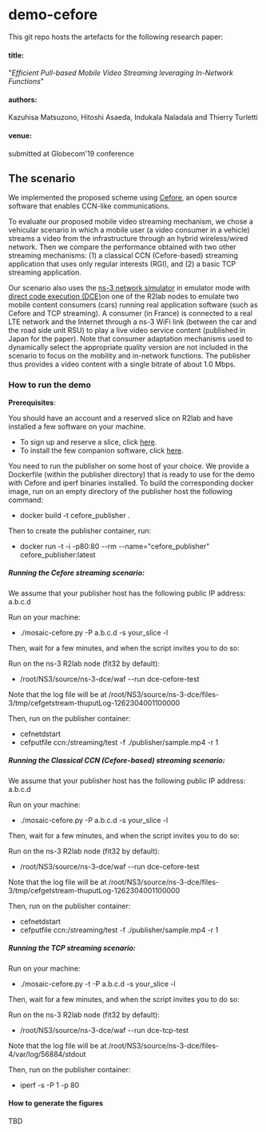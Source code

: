 # demo-cefore

This git repo hosts the artefacts for the following research paper:

#### title:

"*Efficient Pull-based Mobile Video Streaming leveraging In-Network Functions*"

#### authors:

Kazuhisa Matsuzono, Hitoshi Asaeda, Indukala Naladala and Thierry Turletti

#### venue:

submitted at Globecom'19 conference 



## The scenario
We implemented the proposed scheme using [Cefore](https://cefore.net/), an open source software  that enables CCN-like communications.

To evaluate our proposed mobile video streaming mechanism, we chose a vehicular scenario in which a mobile user (a video consumer in a vehicle) streams a video from the infrastructure through an hybrid wireless/wired network. Then we compare the performance obtained with two other streaming mechanisms: (1) a classical CCN (Cefore-based) streaming application that uses only regular interests (RGI), and (2) a basic TCP streaming application.

Our scenario also uses the [ns-3 network simulator](https://www.nsnam.org/) in emulator mode with [direct code execution (DCE)](https://www.nsnam.org/docs/dce/manual/html/index.html)on one of the R2lab nodes to emulate two mobile content consumers (cars) running real application software (such as Cefore and TCP streaming). A consumer (in France) is connected to a real LTE network and the Internet through a ns-3 WiFi link (between the car and the road side unit RSU) to play a live video service content (published in Japan for the paper).
Note that consumer adaptation mechanisms used to dynamically select the appropriate quality version are not included in the scenario to focus on the mobility and in-network functions. The publisher thus provides a video content with a single bitrate of about 1.0 Mbps.

### How to run the demo

**Prerequisites**: 

You should have an account and a reserved slice on R2lab and have installed a few software on your machine. 

* To sign up and reserve a slice, click [here](https://r2lab.inria.fr/tuto-010-registration.md).   
* To install the few companion software, click [here](https://r2lab.inria.fr/tuto-030-nepi-ng-install.md). 

You need to run the publisher on some host of your choice. We provide a Dockerfile (within the publisher directory) that is ready to use for the demo with Cefore and iperf binaries installed. To build the corresponding docker image, run on an empty directory of the publisher host the following command:

* docker build -t cefore_publisher .

Then to create the publisher container, run:

* docker run  -t -i -p80:80  --rm --name="cefore\_publisher" cefore\_publisher:latest

##### Running the Cefore streaming scenario: 

We assume that your publisher host has the following public IP address: a.b.c.d

Run on your machine:

*  ./mosaic-cefore.py -P a.b.c.d -s your_slice -l

Then, wait for a few minutes, and when the script invites you to do so:

Run on the ns-3 R2lab node (fit32 by default):

* /root/NS3/source/ns-3-dce/waf  --run dce-cefore-test

Note that the log file will be at /root/NS3/source/ns-3-dce/files-3/tmp/cefgetstream-thuputLog-1262304001100000

Then, run on the publisher container:

* cefnetdstart
* cefputfile ccn:/streaming/test -f ./publisher/sample.mp4 -r 1



##### Running the Classical CCN (Cefore-based) streaming scenario: 

We assume that your publisher host has the following public IP address: a.b.c.d

Run on your machine:

*  ./mosaic-cefore.py -P a.b.c.d -s your_slice -l

Then, wait for a few minutes, and when the script invites you to do so:

Run on the ns-3 R2lab node (fit32 by default):

* /root/NS3/source/ns-3-dce/waf  --run dce-cefore-test

Note that the log file will be at /root/NS3/source/ns-3-dce/files-3/tmp/cefgetstream-thuputLog-1262304001100000

Then, run on the publisher container:

* cefnetdstart
* cefputfile ccn:/streaming/test -f ./publisher/sample.mp4 -r 1



##### Running the TCP streaming scenario:

Run on your machine:

 * ./mosaic-cefore.py -t -P a.b.c.d -s your_slice -l
 
Then, wait for a few minutes, and when the script invites you to do so:

Run on the ns-3 R2lab node (fit32 by default):

* /root/NS3/source/ns-3-dce/waf  --run dce-tcp-test

Note that the log file will be at /root/NS3/source/ns-3-dce/files-4/var/log/56884/stdout

Then, run on the publisher container:

* iperf -s -P 1 -p 80

#### How to generate the figures

TBD
